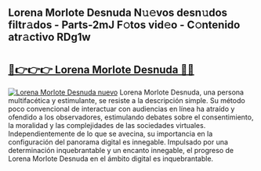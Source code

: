 ## Lorena Morlote Desnuda N𝚞𝚎vos desn𝚞dos filtr𝚊dos - Parts-2mJ F𝚘tos vid𝚎o - C𝚘ntenido atr𝚊ctivo RDg1w

# <h2><a href="http://mb2tx7m.tromn.icu/?c=Lorena+Morlote+Desnuda">🔗👉👉👉 Lorena Morlote Desnuda 🔗🔗</a></h2>

[![Lorena Morlote Desnuda nuevo](https://i.imgur.com/pEAQMta.gif)](http://mb2tx7m.tromn.icu/?c=Lorena+Morlote+Desnuda)
Lorena Morlote Desnuda, una persona multifacética y estimulante, se resiste a la descripción simple. Su método poco convencional de interactuar con audiencias en línea ha atraído y ofendido a los observadores, estimulando debates sobre el consentimiento, la moralidad y las complejidades de las sociedades virtuales. Independientemente de lo que se avecina, su importancia en la configuración del panorama digital es innegable. Impulsado por una determinación inquebrantable y un encanto innegable, el progreso de Lorena Morlote Desnuda en el ámbito digital es inquebrantable.
